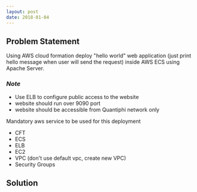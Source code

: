 ```yaml
---
layout: post
date: 2018-01-04
---
```


## Problem Statement 
Using AWS cloud formation deploy "hello world" web application (just print hello message when user will send the request) inside AWS ECS using Apache Server.

### _Note_

- Use ELB to configure public access to the website
- website should run over 9090 port
- website should be accessible from Quantiphi network only

Mandatory aws service to be used for this deployment

* CFT
* ECS
* ELB
* EC2
* VPC (don't use default vpc, create new VPC)
* Security Groups

## Solution
